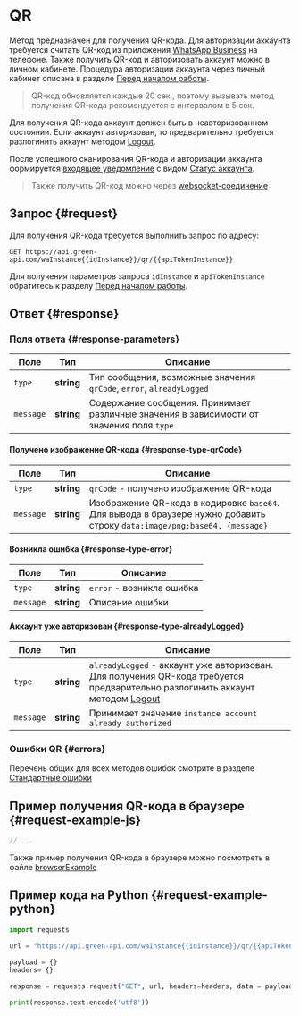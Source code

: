 # QR

Метод предназначен для получения QR-кода. 
Для авторизации аккаунта требуется считать QR-код из приложения [WhatsApp Business](https://www.whatsapp.com/business/) на телефоне.
Также получить QR-код и авторизовать аккаунт можно в личном кабинете. Процедура авторизации аккаунта через личный кабинет описана в разделе [Перед началом работы](../../before-start.md#qr).

> QR-код обновляется каждые 20 сек., поэтому вызывать метод получения QR-кода рекомендуется с интервалом в 5 сек.

Для получения QR-кода аккаунт должен быть в неавторизованном состоянии. Если аккаунт авторизован, то предварительно требуется разлогинить аккаунт методом [Logout](Logout.md).

После успешного сканирования QR-кода и авторизации аккаунта формируется [входящее уведомление](../receiving/index.md) с видом [Статус аккаунта](../receiving/notifications-format/StateInstanceChanged.md).

> Также получить QR-код можно через [websocket-соединение](Scanqrcode.md) 

## Запрос {#request}

Для получения QR-кода требуется выполнить запрос по адресу:
```
GET https://api.green-api.com/waInstance{{idInstance}}/qr/{{apiTokenInstance}}
```

Для получения параметров запроса `idInstance` и `apiTokenInstance` обратитесь к разделу [Перед началом работы](../../before-start.md#parameters).


## Ответ {#response}

### Поля ответа {#response-parameters}

Поле | Тип |  Описание
----- | ----- | ----- 
`type` | **string** | Тип сообщения, возможные значения `qrCode`, `error`, `alreadyLogged`
`message` | **string** | Содержание сообщения. Принимает различные значения в зависимости от значения поля `type`


#### Получено изображение QR-кода {#response-type-qrCode}

Поле | Тип |  Описание
----- | ----- | ----- 
`type` | **string** | `qrCode` - получено изображение QR-кода
`message` | **string** | Изображение QR-кода в кодировке `base64`. Для вывода в браузере нужно добавить строку `data:image/png;base64, {message}`


#### Возникла ошибка {#response-type-error}

Поле | Тип |  Описание
----- | ----- | ----- 
`type` | **string** | `error` - возникла ошибка
`message` | **string** | Описание ошибки


#### Аккаунт уже авторизован {#response-type-alreadyLogged}

Поле | Тип |  Описание
----- | ----- | ----- 
`type` | **string** | `alreadyLogged` - аккаунт уже авторизован. Для получения QR-кода требуется предварительно разлогинить аккаунт методом [Logout](Logout.md)
`message` | **string** | Принимает значение `instance account already authorized`


### Ошибки QR {#errors}

Перечень общих для всех методов ошибок смотрите в разделе [Стандартные ошибки](../common-errors.md)

## Пример получения QR-кода в браузере {#request-example-js}

```js
// ...
```

Также пример получения QR-кода в браузере можно посмотреть в файле [browserExample](https://github.com/green-api/whatsapp-api-client/blob/master/examples/browserExample.html) 

## Пример кода на Python  {#request-example-python}

```python
import requests

url = "https://api.green-api.com/waInstance{{idInstance}}/qr/{{apiTokenInstance}}"

payload = {}
headers= {}

response = requests.request("GET", url, headers=headers, data = payload)

print(response.text.encode('utf8'))
```
